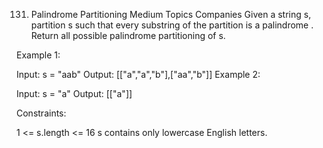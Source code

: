 131. Palindrome Partitioning
Medium
Topics
Companies
Given a string s, partition s such that every 
substring
 of the partition is a 
palindrome
. Return all possible palindrome partitioning of s.


Example 1:

Input: s = "aab"
Output: [["a","a","b"],["aa","b"]]
Example 2:

Input: s = "a"
Output: [["a"]]
 

Constraints:

1 <= s.length <= 16
s contains only lowercase English letters.